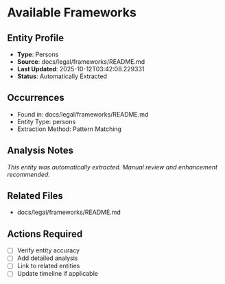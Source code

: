 # Available Frameworks

## Entity Profile
- **Type**: Persons
- **Source**: docs/legal/frameworks/README.md
- **Last Updated**: 2025-10-12T03:42:08.229331
- **Status**: Automatically Extracted

## Occurrences
- Found in: docs/legal/frameworks/README.md
- Entity Type: persons
- Extraction Method: Pattern Matching

## Analysis Notes
*This entity was automatically extracted. Manual review and enhancement recommended.*

## Related Files
- docs/legal/frameworks/README.md

## Actions Required
- [ ] Verify entity accuracy
- [ ] Add detailed analysis
- [ ] Link to related entities
- [ ] Update timeline if applicable
